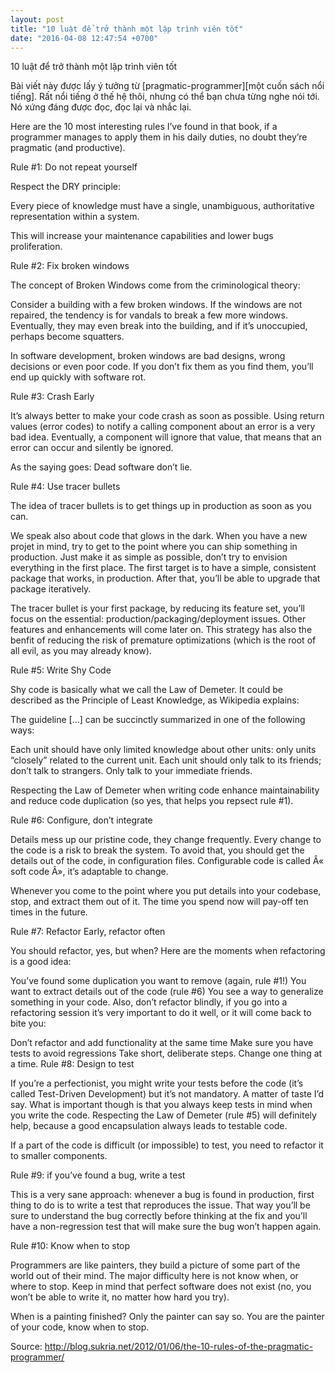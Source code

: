```yaml
---
layout: post
title: "10 luật để trở thành một lập trình viên tốt"
date: "2016-04-08 12:47:54 +0700"
---
```


10 luật để trở thành một lập trình viên tốt

Bài viết này được lấy ý tưởng từ [pragmatic-programmer][một cuốn sách nổi tiếng]. Rất nổi tiếng ở thế hệ thôi, nhưng có thể bạn chưa từng nghe nói tới. Nó xứng đáng được đọc, đọc lại và nhắc lại.

Here are the 10 most interesting rules I’ve found in that book, if a programmer manages to apply them in his daily duties, no doubt they’re pragmatic (and productive).

Rule #1: Do not repeat yourself

Respect the DRY principle:

Every piece of knowledge must have a single, unambiguous, authoritative representation within a system.

This will increase your maintenance capabilities and lower bugs proliferation.

Rule #2: Fix broken windows

The concept of Broken Windows come from the criminological theory:

Consider a building with a few broken windows. If the windows are not repaired, the tendency is for vandals to break a few more windows. Eventually, they may even break into the building, and if it’s unoccupied, perhaps become squatters.

In software development, broken windows are bad designs, wrong decisions or even poor code. If you don’t fix them as you find them, you’ll end up quickly with software rot.

Rule #3: Crash Early

It’s always better to make your code crash as soon as possible. Using return values (error codes) to notify a calling component about an error is a very bad idea. Eventually, a component will ignore that value, that means that an error can occur and silently be ignored.

As the saying goes: Dead software don’t lie.

Rule #4: Use tracer bullets

The idea of tracer bullets is to get things up in production as soon as you can.

We speak also about code that glows in the dark. When you have a new projet in mind, try to get to the point where you can ship something in production. Just make it as simple as possible, don’t try to envision everything in the first place. The first target is to have a simple, consistent package that works, in production. After that, you’ll be able to upgrade that package iteratively.

The tracer bullet is your first package, by reducing its feature set, you’ll focus on the essential: production/packaging/deployment issues. Other features and enhancements will come later on. This strategy has also the benfit of reducing the risk of premature optimizations (which is the root of all evil, as you may already know).

Rule #5: Write Shy Code

Shy code is basically what we call the Law of Demeter. It could be described as the Principle of Least Knowledge, as Wikipedia explains:


The guideline […] can be succinctly summarized in one of the following ways:

Each unit should have only limited knowledge about other units: only units “closely” related to the current unit.
Each unit should only talk to its friends; don’t talk to strangers.
Only talk to your immediate friends.
 

Respecting the Law of Demeter when writing code enhance maintainability and reduce code duplication (so yes, that helps you repsect rule #1).

Rule #6: Configure, don’t integrate

Details mess up our pristine code, they change frequently. Every change to the code is a risk to break the system. To avoid that, you should get the details out of the code, in configuration files. Configurable code is called Â« soft code Â», it’s adaptable to change.

Whenever you come to the point where you put details into your codebase, stop, and extract them out of it. The time you spend now will pay-off ten times in the future.

Rule #7: Refactor Early, refactor often

You should refactor, yes, but when? Here are the moments when refactoring is a good idea:

You’ve found some duplication you want to remove (again, rule #1!)
You want to extract details out of the code (rule #6)
You see a way to generalize something in your code.
Also, don’t refactor blindly, if you go into a refactoring session it’s very important to do it well, or it will come back to bite you:

Don’t refactor and add functionality at the same time
Make sure you have tests to avoid regressions
Take short, deliberate steps. Change one thing at a time.
Rule #8: Design to test

If you’re a perfectionist, you might write your tests before the code (it’s called Test-Driven Development) but it’s not mandatory. A matter of taste I’d say. What is important though is that you always keep tests in mind when you write the code. Respecting the Law of Demeter (rule #5) will definitely help, because a good encapsulation always leads to testable code.

If a part of the code is difficult (or impossible) to test, you need to refactor it to smaller components.

Rule #9: if you’ve found a bug, write a test

This is a very sane approach: whenever a bug is found in production, first thing to do is to write a test that reproduces the issue. That way you’ll be sure to understand the bug correctly before thinking at the fix and you’ll have a non-regression test that will make sure the bug won’t happen again.

Rule #10: Know when to stop

Programmers are like painters, they build a picture of some part of the world out of their mind. The major difficulty here is not know when, or where to stop. Keep in mind that perfect software does not exist (no, you won’t be able to write it, no matter how hard you try).

When is a painting finished? Only the painter can say so. You are the painter of your code, know when to stop.

Source: http://blog.sukria.net/2012/01/06/the-10-rules-of-the-pragmatic-programmer/

